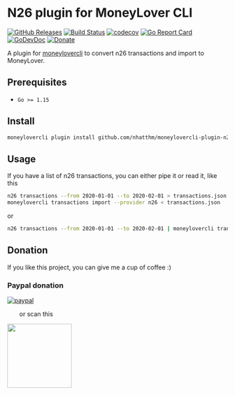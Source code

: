# N26 plugin for MoneyLover CLI

[![GitHub Releases](https://img.shields.io/github/v/release/nhatthm/moneylovercli-plugin-n26)](https://github.com/nhatthm/moneylovercli-plugin-n26/releases/latest)
[![Build Status](https://github.com/nhatthm/moneylovercli-plugin-n26/actions/workflows/test.yaml/badge.svg)](https://github.com/nhatthm/moneylovercli-plugin-n26/actions/workflows/test.yaml)
[![codecov](https://codecov.io/gh/nhatthm/moneylovercli-plugin-n26/branch/master/graph/badge.svg?token=eTdAgDE2vR)](https://codecov.io/gh/nhatthm/moneylovercli-plugin-n26)
[![Go Report Card](https://goreportcard.com/badge/github.com/nhatthm/moneylovercli-plugin-n26)](https://goreportcard.com/report/github.com/nhatthm/moneylovercli-plugin-n26)
[![GoDevDoc](https://img.shields.io/badge/dev-doc-00ADD8?logo=go)](https://pkg.go.dev/github.com/nhatthm/moneylovercli-plugin-n26)
[![Donate](https://img.shields.io/badge/Donate-PayPal-green.svg)](https://www.paypal.com/donate/?hosted_button_id=PJZSGJN57TDJY)

A plugin for [moneylovercli](https://github.com/nhatthm/moneylovercl) to convert n26 transactions and import to MoneyLover.

## Prerequisites

- `Go >= 1.15`

## Install

```bash
moneylovercli plugin install github.com/nhatthm/moneylovercli-plugin-n26
```

## Usage

If you have a list of n26 transactions, you can either pipe it or read it, like this

```bash
n26 transactions --from 2020-01-01 --to 2020-02-01 > transactions.json
moneylovercli transactions import --provider n26 < transactions.json
```

or

```bash
n26 transactions --from 2020-01-01 --to 2020-02-01 | moneylovercli transactions import --provider n26
```

## Donation

If you like this project, you can give me a cup of coffee :)

### Paypal donation

[![paypal](https://www.paypalobjects.com/en_US/i/btn/btn_donateCC_LG.gif)](https://www.paypal.com/donate/?hosted_button_id=PJZSGJN57TDJY)

&nbsp;&nbsp;&nbsp;&nbsp;&nbsp;&nbsp;&nbsp;or scan this

<img src="https://user-images.githubusercontent.com/1154587/113494222-ad8cb200-94e6-11eb-9ef3-eb883ada222a.png" width="147px" />
